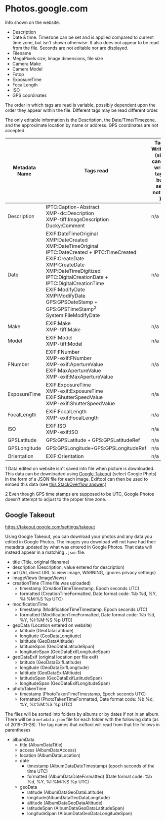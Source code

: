 # Photos.google.com

Info shown on the website.

- Description
- Date & time.  Timezone can be set and is applied compared to current time zone, but isn't shown otherwise.  It also does not appear to be read from the file.  Seconds are not editable nor are displayed.
- Filename  
- MegaPixels size, Image dimensions, file size
- Camera Make
- Camera Model
- Fstop
- ExposureTime
- FocalLength
- ISO
- GPS coordinates

The order in which tags are read is variable, possibly dependent upon the order they appear within the file.  Different tags may be read different order.

The only editable information is the Description, the Date/Time/Timezone, and the approximate location by name or address.  GPS coordinates are not accepted.



| Metadata Name | Tags read                                                    | Tags Written<br />(site cannot write tags but see note [1](#f1) ) |
| ------------- | ------------------------------------------------------------ | ------------------------------------------------------------ |
| Description   | IPTC:Caption-Abstract<br />XMP-dc:Description<br />XMP-tiff:ImageDescription<br />Ducky:Comment | n/a                                                          |
| Date          | EXIF:DateTimeOriginal<br />XMP:DateCreated<br />XMP:DateTimeOriginal<br />IPTC:DateCreated + IPTC:TimeCreated<br />EXIF:CreateDate<br />XMP:CreateDate<br />XMP:DateTimeDigitized<br />IPTC:DigitalCreationDate + IPTC:DigitalCreationTime<br />EXIF:ModifyDate<br />XMP:ModifyDate<br />GPS:GPSDateStamp + GPS:GPSTimeStamp<span id="f2"><sup>2</sup></span><br />System:FileModifyDate | n/a                                                          |
| Make          | EXIF:Make<br>XMP-tiff:Make                                   | n/a                                                          |
| Model         | EXIF:Model<br />XMP-tiff:Model                               | n/a                                                          |
| FNumber       | EXIF:FNumber<br />XMP-exif:FNumber<br />XMP-exif:ApertureValue<br>EXIF:MaxApertureValue<br>XMP-exif:MaxApertureValue | n/a                                                          |
| ExposureTime  | EXIF:ExposureTime<br />XMP-exif:ExposureTime<br>EXIF:ShutterSpeedValue<br>XMP-exif:ShutterSpeedValue | n/a                                                          |
| FocalLength   | EXIF:FocalLength<br />XMP-exif:FocalLength                   | n/a                                                          |
| ISO           | EXIF:ISO<br />XMP-exif:ISO                                   | n/a                                                          |
| GPSLatitude   | GPS:GPSLatitude + GPS:GPSLatitudeRef                         | n/a                                                          |
| GPSLongitude  | GPS:GPSLongitude+GPS:GPSLongitudeRef                         | n/a                                                          |
| Orientation   | EXIF:Orientation                                             | n/a                                                          |

<span id="f1">1</span> Data edited on website isn't saved into file when picture is downloaded. This data can be downloaded using [Google Takeout](https://takeout.google.com/settings/takeout) (select Google Phots) in the form of a JSON file for each image.  Exiftool can then be used to embed this data (see [this StackOverflow answer](https://stackoverflow.com/a/42914024/3525475).)

<span id="f2">2</span> Even though GPS time stamps are supposed to be UTC, Google Photos doesn't attempt to adjust to the proper time zone.



## Google Takeout

https://takeout.google.com/settings/takeout

Using Google Takeout, you can download your photos and any data you edited in Google Photos.  The images you download will not have had their metadata updated by what was entered in Google Photos.  That data will instead appear in a matching `.json` file.

- title (Title, original filename)
- description (Description, value entered for description)
- url (Url, direct URL to view image, WARNING, ignores privacy settings)
- imageViews (ImageViews)
- creationTime (Time file was uploaded)
  - timestamp (CreationTimeTimestamp, Epoch seconds UTC)
  - formatted (CreationTimeFormatted, Date format code: %b %d, %Y, %I:%M:%S %p UTC)
- modificationTime
  - timestamp (ModificationTimeTimestamp, Epoch seconds UTC)
  - formatted (ModificationTimeFormatted, Date format code: %b %d, %Y, %I:%M:%S %p UTC)
- geoData (Location entered on website)
  - latitude (GeoDataLatitude)
  - longitude (GeoDataLongitude)
  - laltitude (GeoDataAltitude)
  - latitudeSpan (GeoDataLatitudeSpan)
  - longitudeSpan (GeoDataExifLongitudeSpan)
- geoDataExif (original location per file exif)
  - latitude (GeoDataExifLatitude)
  - longitude (GeoDataExifLongitude)
  - laltitude (GeoDataExifAltitude)
  - latitudeSpan (GeoDataExifLatitudeSpan)
  - longitudeSpan (GeoDataExifLongitudeSpan)
- photoTakenTime
  - timestamp (PhotoTakenTimeTimestamp, Epoch seconds UTC)
  - formatted (PhotoTakenTimeFormatted, Date format code: %b %d, %Y, %I:%M:%S %p UTC)


The files will be sorted into folders by albums or by dates if not in an album.  There will be a `metadata.json` file for each folder with the following data (as of 2019-01-28).  The tag names that exiftool will read from that file follows in parentheses 

- albumData
  - title (AlbumDataTitle)
  - access (AlbumDataAccess)
  - location (AlbumDataLocation)
  - date
     - timestamp (AlbumDataDateTimestamp) (epoch seconds of the time UTC)
     - formatted (AlbumDataDateFormatted) (Date format code: %b %d, %Y, %I:%M:%S %p UTC)
  - geoData
     - latitude (AlbumDataGeoDataLatitude)
     - longitude(AlbumDataGeoDataLongitude)
     - altitude (AlbumDataGeoDataAltitude)
     - latitudeSpan (AlbumDataGeoDataLatitudeSpan)
     - longitudeSpan (AlbumDataGeoDataLongitudeSpan)